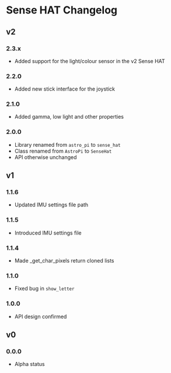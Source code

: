 # Sense HAT Changelog

## v2

### 2.3.x

- Added support for the light/colour sensor in the v2 Sense HAT

### 2.2.0

- Added new stick interface for the joystick

### 2.1.0

- Added gamma, low light and other properties

### 2.0.0

- Library renamed from `astro_pi` to `sense_hat`
- Class renamed from `AstroPi` to `SenseHat`
- API otherwise unchanged

## v1

### 1.1.6

- Updated IMU settings file path

### 1.1.5

- Introduced IMU settings file

### 1.1.4

- Made _get_char_pixels return cloned lists

### 1.1.0

- Fixed bug in `show_letter`

### 1.0.0

- API design confirmed

## v0

### 0.0.0

- Alpha status
